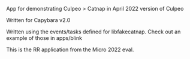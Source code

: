 App for demonstrating Culpeo > Catnap in April 2022 version of Culpeo

Written for Capybara v2.0

Written using the events/tasks defined for libfakecatnap. Check out an example
of those in apps/blink


This is the RR application from the Micro 2022 eval.
